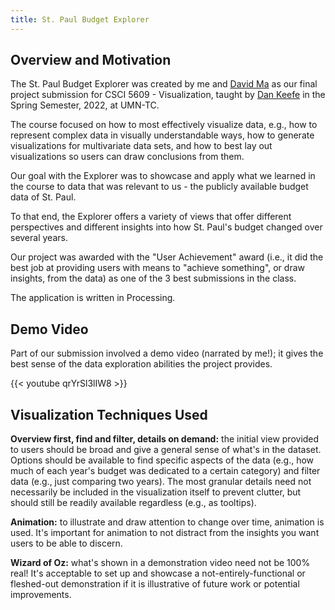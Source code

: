 ```yaml
---
title: St. Paul Budget Explorer
---
```


## Overview and Motivation
The St. Paul Budget Explorer was created by me and [David Ma](https://www.linkedin.com/in/david-ma-8551b39b)
as our final project submission for CSCI 5609 - Visualization, taught by [Dan Keefe](https://cse.umn.edu/cs/dan-keefe) in
the Spring Semester, 2022, at UMN-TC.

The course focused on how to most effectively visualize data, e.g., how to represent complex data in visually
understandable ways, how to generate visualizations for multivariate data sets, and how to best lay out visualizations
so users can draw conclusions from them.

Our goal with the Explorer was to showcase and apply what we learned in the course
to data that was relevant to us - the publicly available budget data of St. Paul.

To that end, the Explorer offers a variety of views that offer different perspectives and different insights
into how St. Paul's budget changed over several years.

Our project was awarded with the "User Achievement" award (i.e., it did the best job at providing users with means to
"achieve something", or draw insights, from the data) as one of the 3 best submissions in the class.

The application is written in Processing.


## Demo Video
Part of our submission involved a demo video (narrated by me!); it gives the best sense of the data exploration abilities
the project provides.

{{< youtube qrYrSl3lIW8 >}}


## Visualization Techniques Used
__Overview first, find and filter, details on demand:__ the initial view provided to users should be broad and give a
general sense of what's in the dataset. Options should be available to find specific aspects of the data (e.g., how much
of each year's budget was dedicated to a certain category) and filter data (e.g., just comparing two years). The most
granular details need not necessarily be included in the visualization itself to prevent clutter, but should
still be readily available regardless (e.g., as tooltips).

__Animation:__ to illustrate and draw attention to change over time, animation is used.
It's important for animation to not distract from the insights you want users to be able to discern.


__Wizard of Oz:__ what's shown in a demonstration video need not be 100% real! It's acceptable to set up and showcase
a not-entirely-functional or fleshed-out demonstration if it is illustrative of future work or potential improvements.

